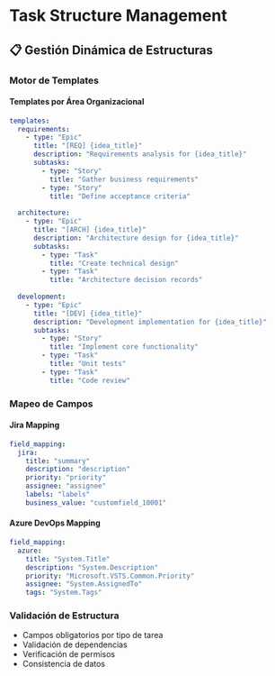 # Task Structure Management

## 📋 Gestión Dinámica de Estructuras

### Motor de Templates

#### Templates por Área Organizacional

```yaml
templates:
  requirements:
    - type: "Epic"
      title: "[REQ] {idea_title}"
      description: "Requirements analysis for {idea_title}"
      subtasks:
        - type: "Story"
          title: "Gather business requirements"
        - type: "Story"
          title: "Define acceptance criteria"
          
  architecture:
    - type: "Epic"
      title: "[ARCH] {idea_title}"
      description: "Architecture design for {idea_title}"
      subtasks:
        - type: "Task"
          title: "Create technical design"
        - type: "Task"
          title: "Architecture decision records"
          
  development:
    - type: "Epic"
      title: "[DEV] {idea_title}"
      description: "Development implementation for {idea_title}"
      subtasks:
        - type: "Story"
          title: "Implement core functionality"
        - type: "Task"
          title: "Unit tests"
        - type: "Task"
          title: "Code review"
```

### Mapeo de Campos

#### Jira Mapping
```yaml
field_mapping:
  jira:
    title: "summary"
    description: "description"
    priority: "priority"
    assignee: "assignee"
    labels: "labels"
    business_value: "customfield_10001"
```

#### Azure DevOps Mapping
```yaml
field_mapping:
  azure:
    title: "System.Title"
    description: "System.Description"
    priority: "Microsoft.VSTS.Common.Priority"
    assignee: "System.AssignedTo"
    tags: "System.Tags"
```

### Validación de Estructura

- Campos obligatorios por tipo de tarea
- Validación de dependencias
- Verificación de permisos
- Consistencia de datos
